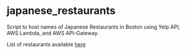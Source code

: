 # japanese_restaurants
Script to host names of Japanese Restaurants in Boston using Yelp API, AWS Lambda, and AWS API-Gateway.


List of restaurants available [here](https://3zaagng9n0.execute-api.us-east-1.amazonaws.com/)
